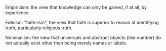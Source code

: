 Empiricism: the view that knowledge can only be gained, if at all, by experience.

Fideism: "faith-ism", the view that faith is superior to reason at identifying truth, particularly religious truth.

Nominalism: the view that universals and abstract objects (like number) do not actually exist other than being merely names or labels.

